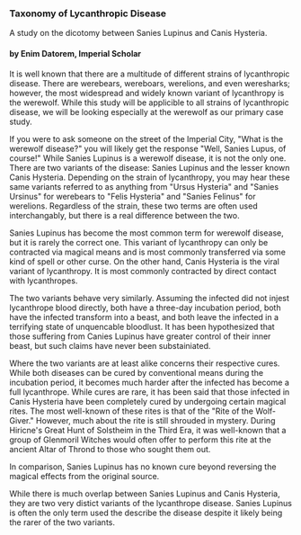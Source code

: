### Taxonomy of Lycanthropic Disease

A study on the dicotomy between Sanies Lupinus and Canis Hysteria.

#### by Enim Datorem, Imperial Scholar 

It is well known that there are a multitude of different strains of lycanthropic disease. There are werebears, wereboars, werelions, and even weresharks; however, the most widespread and widely known variant of lycanthropy is the werewolf. While this study will be applicible to all strains of lycanthropic disease, we will be looking especially at the werewolf as our primary case study.

If you were to ask someone on the street of the Imperial City, "What is the werewolf disease?" you will likely get the response "Well, Sanies Lupus, of course!" While Sanies Lupinus is a werewolf disease, it is not the only one. There are two variants of the disease: Sanies Lupinus and the lesser known Canis Hysteria. Depending on the strain of lycanthropy, you may hear these same variants referred to as anything from "Ursus Hysteria" and "Sanies Ursinus" for werebears to "Felis Hysteria" and "Sanies Felinus" for werelions. Regardless of the strain, these two terms are often used interchangably, but there is a real difference between the two.

Sanies Lupinus has become the most common term for werewolf disease, but it is rarely the correct one. This variant of lycanthropy can only be contracted via magical means and is most commonly transferred via some kind of spell or other curse. On the other hand, Canis Hysteria is the viral variant of lycanthropy. It is most commonly contracted by direct contact with lycanthropes.

The two variants behave very similarly. Assuming the infected did not injest lycanthrope blood directly, both have a three-day incubation period, both have the infected transform into a beast, and both leave the infected in a terrifying state of unquencable bloodlust. It has been hypothesized that those suffering from Canies Lupinus have greater control of their inner beast, but such claims have never been substainiated.

Where the two variants are at least alike concerns their respective cures. While both diseases can be cured by conventional means during the incubation period, it becomes much harder after the infected has become a full lycanthrope. While cures are rare, it has been said that those infected in Canis Hysteria have been completely cured by undergoing certain magical rites. The most well-known of these rites is that of the "Rite of the Wolf-Giver." However, much about the rite is still shrouded in mystery. During Hiricne's Great Hunt of Solstheim in the Third Era, it was well-known that a group of Glenmoril Witches would often offer to perform this rite at the ancient Altar of Thrond to those who sought them out.

In comparison, Sanies Lupinus has no known cure beyond reversing the magical effects from the original source.

While there is much overlap between Sanies Lupinus and Canis Hysteria, they are two very distict variants of the lycanthrope disease. Sanies Lupinus is often the only term used the describe the disease despite it likely being the rarer of the two variants.
